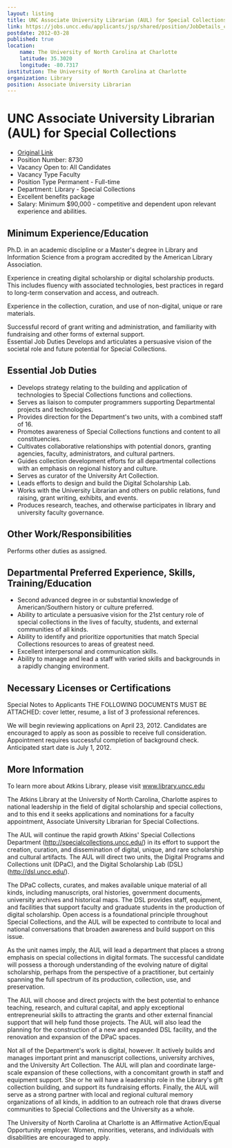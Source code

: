 ```yaml
---
layout: listing
title: UNC Associate University Librarian (AUL) for Special Collections
link: https://jobs.uncc.edu/applicants/jsp/shared/position/JobDetails_css.jsp?postingId=265954
postdate: 2012-03-28
published: true
location:
    name: The University of North Carolina at Charlotte
    latitude: 35.3020
    longitude: -80.7317
institution: The University of North Carolina at Charlotte
organization: Library
position: Associate University Librarian
---
```


# UNC Associate University Librarian (AUL) for Special Collections

*  [Original Link](https://jobs.uncc.edu/applicants/jsp/shared/position/JobDetails_css.jsp?postingId=265954)
* Position Number: 8730
* Vacancy Open to: All Candidates
* Vacancy Type Faculty
* Position Type Permanent - Full-time
* Department: Library - Special Collections
* Excellent benefits package 
* Salary: Minimum $90,000 - competitive and dependent upon relevant experience and abilities. 

## Minimum Experience/Education
Ph.D. in an academic discipline or a Master's degree in Library and Information Science from a program accredited by the American Library Association. 

Experience in creating digital scholarship or digital scholarship products. This includes fluency with associated technologies, best practices in regard to long-term conservation and access, and outreach. 

Experience in the collection, curation, and use of non-digital, unique or rare materials. 

Successful record of grant writing and administration, and familiarity with fundraising and other forms of external support.  
Essential Job Duties Develops and articulates a persuasive vision of the societal role and future potential for Special Collections. 

## Essential Job Duties
* Develops strategy relating to the building and application of technologies to Special Collections functions and collections. 
* Serves as liaison to computer programmers supporting Departmental projects and technologies. 
* Provides direction for the Department's two units, with a combined staff of 16. 
* Promotes awareness of Special Collections functions and content to all constituencies. 
* Cultivates collaborative relationships with potential donors, granting agencies, faculty, administrators, and cultural partners. 
* Guides collection development efforts for all departmental collections with an emphasis on regional history and culture. 
* Serves as curator of the University Art Collection. 
* Leads efforts to design and build the Digital Scholarship Lab. 
* Works with the University Librarian and others on public relations, fund raising, grant writing, exhibits, and events. 
* Produces research, teaches, and otherwise participates in library and university faculty governance.  

## Other Work/Responsibilities
Performs other duties as assigned.

## Departmental Preferred Experience, Skills, Training/Education
* Second advanced degree in or substantial knowledge of American/Southern history or culture preferred. 
* Ability to articulate a persuasive vision for the 21st century role of special collections in the lives of faculty, students, and external communities of all kinds. 
* Ability to identify and prioritize opportunities that match Special Collections resources to areas of greatest need. 
* Excellent interpersonal and communication skills. 
* Ability to manage and lead a staff with varied skills and backgrounds in a rapidly changing environment.  

## Necessary Licenses or Certifications
Special Notes to Applicants THE FOLLOWING DOCUMENTS MUST BE ATTACHED: cover letter, resume, a list of 3 professional references. 

We will begin reviewing applications on April 23, 2012. Candidates are encouraged to apply as soon as possible to receive full consideration. Appointment requires successful completion of background check. Anticipated start date is July 1, 2012. 

## More Information
To learn more about Atkins Library, please visit www.library.uncc.edu 

The Atkins Library at the University of North Carolina, Charlotte aspires to national leadership in the field of digital scholarship and special collections, and to this end it seeks applications and nominations for a faculty appointment, Associate University Librarian for Special Collections. 

The AUL will continue the rapid growth Atkins' Special Collections Department (http://specialcollections.uncc.edu/) in its effort to support the creation, curation, and dissemination of digital, unique, and rare scholarship and cultural artifacts. The AUL will direct two units, the Digital Programs and Collections unit (DPaC), and the Digital Scholarship Lab (DSL) (http://dsl.uncc.edu/). 

The DPaC collects, curates, and makes available unique material of all kinds, including manuscripts, oral histories, government documents, university archives and historical maps. The DSL provides staff, equipment, and facilities that support faculty and graduate students in the production of digital scholarship. Open access is a foundational principle throughout Special Collections, and the AUL will be expected to contribute to local and national conversations that broaden awareness and build support on this issue. 

As the unit names imply, the AUL will lead a department that places a strong emphasis on special collections in digital formats. The successful candidate will possess a thorough understanding of the evolving nature of digital scholarship, perhaps from the perspective of a practitioner, but certainly spanning the full spectrum of its production, collection, use, and preservation. 

The AUL will choose and direct projects with the best potential to enhance teaching, research, and cultural capital, and apply exceptional entrepreneurial skills to attracting the grants and other external financial support that will help fund those projects. The AUL will also lead the planning for the construction of a new and expanded DSL facility, and the renovation and expansion of the DPaC spaces. 

Not all of the Department's work is digital, however. It actively builds and manages important print and manuscript collections, university archives, and the University Art Collection. The AUL will plan and coordinate large-scale expansion of these collections, with a concomitant growth in staff and equipment support. She or he will have a leadership role in the Library's gift collection building, and support its fundraising efforts. Finally, the AUL will serve as a strong partner with local and regional cultural memory organizations of all kinds, in addition to an outreach role that draws diverse communities to Special Collections and the University as a whole.  

The University of North Carolina at Charlotte is an Affirmative Action/Equal Opportunity employer.
Women, minorities, veterans, and individuals with disabilities are encouraged to apply.